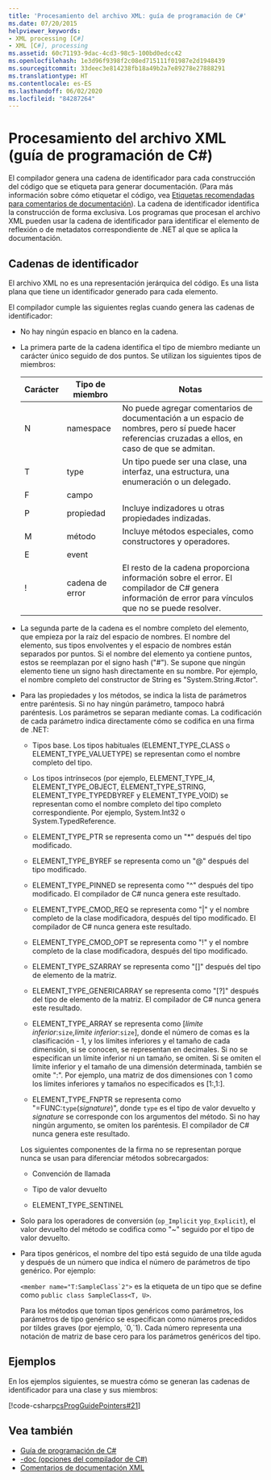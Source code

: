```yaml
---
title: 'Procesamiento del archivo XML: guía de programación de C#'
ms.date: 07/20/2015
helpviewer_keywords:
- XML processing [C#]
- XML [C#], processing
ms.assetid: 60c71193-9dac-4cd3-98c5-100bd0edcc42
ms.openlocfilehash: 1e3d96f9398f2c08ed715111f01987e2d1948439
ms.sourcegitcommit: 33deec3e814238fb18a49b2a7e89278e27888291
ms.translationtype: HT
ms.contentlocale: es-ES
ms.lasthandoff: 06/02/2020
ms.locfileid: "84287264"
---
```

# <a name="process-the-xml-file-c-programming-guide"></a>Procesamiento del archivo XML (guía de programación de C#)

El compilador genera una cadena de identificador para cada construcción del código que se etiqueta para generar documentación. (Para más información sobre cómo etiquetar el código, vea [Etiquetas recomendadas para comentarios de documentación](./recommended-tags-for-documentation-comments.md)). La cadena de identificador identifica la construcción de forma exclusiva. Los programas que procesan el archivo XML pueden usar la cadena de identificador para identificar el elemento de reflexión o de metadatos correspondiente de .NET al que se aplica la documentación.

## <a name="id-strings"></a>Cadenas de identificador

El archivo XML no es una representación jerárquica del código. Es una lista plana que tiene un identificador generado para cada elemento.

El compilador cumple las siguientes reglas cuando genera las cadenas de identificador:

- No hay ningún espacio en blanco en la cadena.

- La primera parte de la cadena identifica el tipo de miembro mediante un carácter único seguido de dos puntos. Se utilizan los siguientes tipos de miembros:

    |Carácter|Tipo de miembro|Notas|
    |---------------|-----------------|-|
    |N|namespace|No puede agregar comentarios de documentación a un espacio de nombres, pero sí puede hacer referencias cruzadas a ellos, en caso de que se admitan.|
    |T|type|Un tipo puede ser una clase, una interfaz, una estructura, una enumeración o un delegado.|
    |F|campo|
    |P|propiedad|Incluye indizadores u otras propiedades indizadas.|
    |M|método|Incluye métodos especiales, como constructores y operadores.|
    |E|event|
    |!|cadena de error|El resto de la cadena proporciona información sobre el error. El compilador de C# genera información de error para vínculos que no se puede resolver.|

- La segunda parte de la cadena es el nombre completo del elemento, que empieza por la raíz del espacio de nombres. El nombre del elemento, sus tipos envolventes y el espacio de nombres están separados por puntos. Si el nombre del elemento ya contiene puntos, estos se reemplazan por el signo hash ("#"). Se supone que ningún elemento tiene un signo hash directamente en su nombre. Por ejemplo, el nombre completo del constructor de String es "System.String.#ctor".

- Para las propiedades y los métodos, se indica la lista de parámetros entre paréntesis. Si no hay ningún parámetro, tampoco habrá paréntesis. Los parámetros se separan mediante comas. La codificación de cada parámetro indica directamente cómo se codifica en una firma de .NET:

  - Tipos base. Los tipos habituales (ELEMENT_TYPE_CLASS o ELEMENT_TYPE_VALUETYPE) se representan como el nombre completo del tipo.

  - Los tipos intrínsecos (por ejemplo, ELEMENT_TYPE_I4, ELEMENT_TYPE_OBJECT, ELEMENT_TYPE_STRING, ELEMENT_TYPE_TYPEDBYREF y ELEMENT_TYPE_VOID) se representan como el nombre completo del tipo completo correspondiente. Por ejemplo, System.Int32 o System.TypedReference.

  - ELEMENT_TYPE_PTR se representa como un "\*" después del tipo modificado.

  - ELEMENT_TYPE_BYREF se representa como un "\@" después del tipo modificado.

  - ELEMENT_TYPE_PINNED se representa como "^" después del tipo modificado. El compilador de C# nunca genera este resultado.

  - ELEMENT_TYPE_CMOD_REQ se representa como "&#124;" y el nombre completo de la clase modificadora, después del tipo modificado. El compilador de C# nunca genera este resultado.

  - ELEMENT_TYPE_CMOD_OPT se representa como "!" y el nombre completo de la clase modificadora, después del tipo modificado.

  - ELEMENT_TYPE_SZARRAY se representa como "[]" después del tipo de elemento de la matriz.

  - ELEMENT_TYPE_GENERICARRAY se representa como "[?]" después del tipo de elemento de la matriz. El compilador de C# nunca genera este resultado.

  - ELEMENT_TYPE_ARRAY se representa como [*límite inferior*:`size`,*límite inferior*:`size`], donde el número de comas es la clasificación - 1, y los límites inferiores y el tamaño de cada dimensión, si se conocen, se representan en decimales. Si no se especifican un límite inferior ni un tamaño, se omiten. Si se omiten el límite inferior y el tamaño de una dimensión determinada, también se omite ":". Por ejemplo, una matriz de dos dimensiones con 1 como los límites inferiores y tamaños no especificados es [1:,1:].

  - ELEMENT_TYPE_FNPTR se representa como "=FUNC:`type`(*signature*)", donde `type` es el tipo de valor devuelto y *signature* se corresponde con los argumentos del método. Si no hay ningún argumento, se omiten los paréntesis. El compilador de C# nunca genera este resultado.

  Los siguientes componentes de la firma no se representan porque nunca se usan para diferenciar métodos sobrecargados:

  - Convención de llamada

  - Tipo de valor devuelto

  - ELEMENT_TYPE_SENTINEL

- Solo para los operadores de conversión (`op_Implicit` y`op_Explicit`), el valor devuelto del método se codifica como "~" seguido por el tipo de valor devuelto.

- Para tipos genéricos, el nombre del tipo está seguido de una tilde aguda y después de un número que indica el número de parámetros de tipo genérico. Por ejemplo:

     ``<member name="T:SampleClass`2">`` es la etiqueta de un tipo que se define como `public class SampleClass<T, U>`.

     Para los métodos que toman tipos genéricos como parámetros, los parámetros de tipo genérico se especifican como números precedidos por tildes graves (por ejemplo, \`0,\`1). Cada número representa una notación de matriz de base cero para los parámetros genéricos del tipo.

## <a name="examples"></a>Ejemplos

En los ejemplos siguientes, se muestra cómo se generan las cadenas de identificador para una clase y sus miembros:

[!code-csharp[csProgGuidePointers#21](~/samples/snippets/csharp/VS_Snippets_VBCSharp/csProgGuidePointers/CS/Pointers.cs#21)]

## <a name="see-also"></a>Vea también

- [Guía de programación de C#](../index.md)
- [-doc (opciones del compilador de C#)](../../language-reference/compiler-options/doc-compiler-option.md)
- [Comentarios de documentación XML](./index.md)
